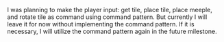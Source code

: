 I was planning to make the player input: get tile, place tile, place meeple, and rotate tile as command using command pattern. But currently I will leave it for now without implementing the command pattern. If it is necessary, I will utilize the command pattern again in the future milestone.
